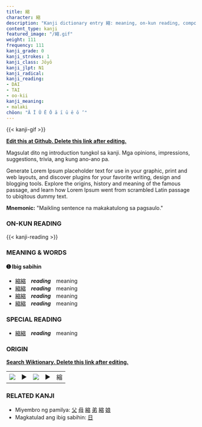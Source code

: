 ```yaml
---
title: 縮
character: 縮
description: "Kanji dictionary entry 縮: meaning, on-kun reading, compounds, origin, related kanji"
content_type: kanji
featured_image: "/縮.gif"
weight: 111
frequency: 111
kanji_grade: 0
kanji_strokes: 1
kanji_class: Jōyō
kanji_jlpt: N1
kanji_radical: 
kanji_reading: 
- DAI
- TAI
- oo-kii
kanji_meaning:
- malaki
chōon: "Ā Ī Ū Ē Ō ā ī ū ē ō ’"
---
```

[//]: # (Don't edit the line below. Kanji animated GIF code is automatically generated.)
{{< kanji-gif >}}

[//]: # (Edit below this line.)

**[Edit this at Github. Delete this link after editing.](https://github.com/tim0g/tim/tree/main/content/kanji/縮/index.md)**

Magsulat dito ng introduction tungkol sa kanji. Mga opinions, impressions, suggestions, trivia, ang kung ano-ano pa.

Generate Lorem Ipsum placeholder text for use in your graphic, print and web layouts, and discover plugins for your favorite writing, design and blogging tools. Explore the origins, history and meaning of the famous passage, and learn how Lorem Ipsum went from scrambled Latin passage to ubiqitous dummy text.
 
**Mnemonic:** "Maikling sentence na makakatulong sa pagsaulo."

### ON-KUN READING

[//]: # (Don't edit the line below. ON-KUN READING code is automatically generated.)
{{< kanji-reading >}}

### MEANING & WORDS

#### ➊ **Ibig sabihin**
  - [縮](../縮)[縮](../縮)　***reading***　meaning
  - [縮](../縮)[縮](../縮)　***reading***　meaning
  - [縮](../縮)[縮](../縮)　***reading***　meaning
  - [縮](../縮)[縮](../縮)　***reading***　meaning

### SPECIAL READING
  - [縮](../縮)[縮](../縮)　***reading***　meaning

### ORIGIN

**[Search Wiktionary. Delete this link after editing.](https://wiktionary.org/wiki/縮)**
<table class="kanji-table"><tr><td>
<img src="60px-縮-bronze.svg.png">
</td><td>▶</td><td>
<img src="60px-縮-oracle.svg.png">
</td><td>▶</td>
<td class="kanji-origin">縮</td>
</tr></table>

### RELATED KANJI
- Miyembro ng pamilya: [父](../父) [母](../母) [縮](../縮) [弟](../弟) [縮](../縮) [娘](../娘)
- Magkatulad ang ibig sabihin: [日](../日)
